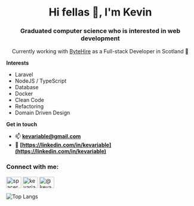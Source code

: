 <h1 align="center">Hi fellas 👋, I'm Kevin</h1>
<h3 align="center">Graduated computer science who is interested in web development</h3>

<p align="center">Currently working with <a href="https://bytehire.io/" target="_blank">ByteHire</a> as a Full-stack Developer in Scotland 🏴󠁧󠁢󠁳󠁣󠁴󠁿</p>

**Interests**
- Laravel
- NodeJS / TypeScript
- Database
- Docker
- Clean Code
- Refactoring
- Domain Driven Design

**Get in touch**
- 📫 **[kevariable@gmail.com](mailto:kevariable@gmail.com)**
- 📄 **[https://linkedin.com/in/kevariable](https://linkedin.com/in/kevariable)**

<h3 align="left">Connect with me:</h3>
<p align="left">
<a href="https://twitter.com/kevariable" target="blank"><img align="center" src="https://raw.githubusercontent.com/rahuldkjain/github-profile-readme-generator/master/src/images/icons/Social/twitter.svg" alt="spacerocc" height="30" width="40" /></a>
<a href="https://linkedin.com/in/kevariable" target="blank"><img align="center" src="https://raw.githubusercontent.com/rahuldkjain/github-profile-readme-generator/master/src/images/icons/Social/linked-in-alt.svg" alt="kevariable" height="30" width="40" /></a>
<a href="https://medium.com/@kevariable" target="blank"><img align="center" src="https://raw.githubusercontent.com/rahuldkjain/github-profile-readme-generator/master/src/images/icons/Social/medium.svg" alt="@kevariable" height="30" width="40" /></a>
</p>

![Top Langs](https://github-readme-stats.vercel.app/api/top-langs/?username=kevariable&layout=compact)
